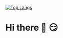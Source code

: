[![Top Langs](https://github-readme-stats.vercel.app/api/top-langs/?username=Chan0322)](https://github.com/Chan0322/github-readme-stats)

# Hi there 👋 :smirk: <br>
